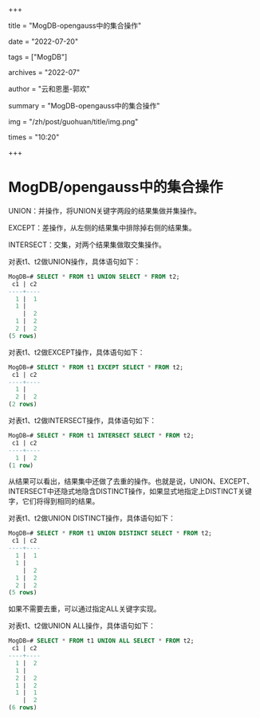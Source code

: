 +++

title = "MogDB-opengauss中的集合操作" 

date = "2022-07-20" 

tags = ["MogDB"] 

archives = "2022-07" 

author = "云和恩墨-郭欢" 

summary = "MogDB-opengauss中的集合操作"

img = "/zh/post/guohuan/title/img.png" 

times = "10:20"

+++

# MogDB/opengauss中的集合操作

UNION：并操作，将UNION关键字两段的结果集做并集操作。

EXCEPT：差操作，从左侧的结果集中排除掉右侧的结果集。

INTERSECT：交集，对两个结果集做取交集操作。

对表t1、t2做UNION操作，具体语句如下：

```sql
MogDB=# SELECT * FROM t1 UNION SELECT * FROM t2;
 c1 | c2
----+----
  1 |  1
  1 |
    |  2
  1 |  2
  2 |  2
(5 rows)
```

对表t1、t2做EXCEPT操作，具体语句如下：

```sql
MogDB=# SELECT * FROM t1 EXCEPT SELECT * FROM t2;
 c1 | c2
----+----
  1 |
  2 |  2
(2 rows)
```

对表t1、t2做INTERSECT操作，具体语句如下：

```sql
MogDB=# SELECT * FROM t1 INTERSECT SELECT * FROM t2;
 c1 | c2
----+----
  1 |  2
(1 row)
```

从结果可以看出，结果集中还做了去重的操作。也就是说，UNION、EXCEPT、INTERSECT中还隐式地隐含DISTINCT操作，如果显式地指定上DISTINCT关键字，它们将得到相同的结果。

对表t1、t2做UNION DISTINCT操作，具体语句如下：

```sql
MogDB=# SELECT * FROM t1 UNION DISTINCT SELECT * FROM t2;
 c1 | c2
----+----
  1 |  1
  1 |
    |  2
  1 |  2
  2 |  2
(5 rows)
```

如果不需要去重，可以通过指定ALL关键字实现。

对表t1、t2做UNION ALL操作，具体语句如下：

```sql
MogDB=# SELECT * FROM t1 UNION ALL SELECT * FROM t2;
 c1 | c2
----+----
  1 |  2
  1 |
  2 |  2
  1 |  2
  1 |  1
    |  2
(6 rows)
```
